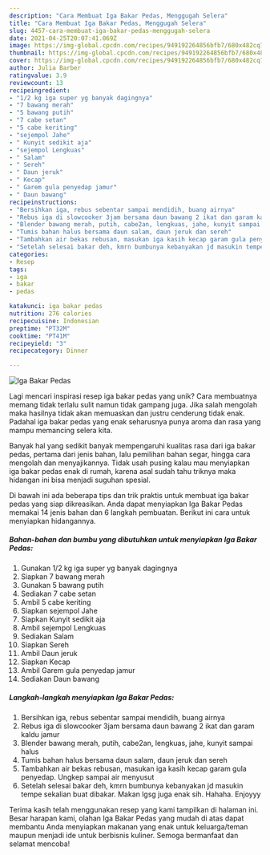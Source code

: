 ```yaml
---
description: "Cara Membuat Iga Bakar Pedas, Menggugah Selera"
title: "Cara Membuat Iga Bakar Pedas, Menggugah Selera"
slug: 4457-cara-membuat-iga-bakar-pedas-menggugah-selera
date: 2021-04-25T20:07:41.069Z
image: https://img-global.cpcdn.com/recipes/949192264856bfb7/680x482cq70/iga-bakar-pedas-foto-resep-utama.jpg
thumbnail: https://img-global.cpcdn.com/recipes/949192264856bfb7/680x482cq70/iga-bakar-pedas-foto-resep-utama.jpg
cover: https://img-global.cpcdn.com/recipes/949192264856bfb7/680x482cq70/iga-bakar-pedas-foto-resep-utama.jpg
author: Julia Barber
ratingvalue: 3.9
reviewcount: 13
recipeingredient:
- "1/2 kg iga super yg banyak dagingnya"
- "7 bawang merah"
- "5 bawang putih"
- "7 cabe setan"
- "5 cabe keriting"
- "sejempol Jahe"
- " Kunyit sedikit aja"
- "sejempol Lengkuas"
- " Salam"
- " Sereh"
- " Daun jeruk"
- " Kecap"
- " Garem gula penyedap jamur"
- " Daun bawang"
recipeinstructions:
- "Bersihkan iga, rebus sebentar sampai mendidih, buang airnya"
- "Rebus iga di slowcooker 3jam bersama daun bawang 2 ikat dan garam kaldu jamur"
- "Blender bawang merah, putih, cabe2an, lengkuas, jahe, kunyit sampai halus"
- "Tumis bahan halus bersama daun salam, daun jeruk dan sereh"
- "Tambahkan air bekas rebusan, masukan iga kasih kecap garam gula penyedap. Ungkep sampai air menyusut"
- "Setelah selesai bakar deh, kmrn bumbunya kebanyakan jd masukin tempe sekalian buat dibakar. Makan lgsg juga enak sih. Hahaha. Enjoyyy"
categories:
- Resep
tags:
- iga
- bakar
- pedas

katakunci: iga bakar pedas 
nutrition: 276 calories
recipecuisine: Indonesian
preptime: "PT32M"
cooktime: "PT41M"
recipeyield: "3"
recipecategory: Dinner

---
```



![Iga Bakar Pedas](https://img-global.cpcdn.com/recipes/949192264856bfb7/680x482cq70/iga-bakar-pedas-foto-resep-utama.jpg)

Lagi mencari inspirasi resep iga bakar pedas yang unik? Cara membuatnya memang tidak terlalu sulit namun tidak gampang juga. Jika salah mengolah maka hasilnya tidak akan memuaskan dan justru cenderung tidak enak. Padahal iga bakar pedas yang enak seharusnya punya aroma dan rasa yang mampu memancing selera kita.

Banyak hal yang sedikit banyak mempengaruhi kualitas rasa dari iga bakar pedas, pertama dari jenis bahan, lalu pemilihan bahan segar, hingga cara mengolah dan menyajikannya. Tidak usah pusing kalau mau menyiapkan iga bakar pedas enak di rumah, karena asal sudah tahu triknya maka hidangan ini bisa menjadi suguhan spesial.




Di bawah ini ada beberapa tips dan trik praktis untuk membuat iga bakar pedas yang siap dikreasikan. Anda dapat menyiapkan Iga Bakar Pedas memakai 14 jenis bahan dan 6 langkah pembuatan. Berikut ini cara untuk menyiapkan hidangannya.

<!--inarticleads1-->

##### Bahan-bahan dan bumbu yang dibutuhkan untuk menyiapkan Iga Bakar Pedas:

1. Gunakan 1/2 kg iga super yg banyak dagingnya
1. Siapkan 7 bawang merah
1. Gunakan 5 bawang putih
1. Sediakan 7 cabe setan
1. Ambil 5 cabe keriting
1. Siapkan sejempol Jahe
1. Siapkan  Kunyit sedikit aja
1. Ambil sejempol Lengkuas
1. Sediakan  Salam
1. Siapkan  Sereh
1. Ambil  Daun jeruk
1. Siapkan  Kecap
1. Ambil  Garem gula penyedap jamur
1. Sediakan  Daun bawang




<!--inarticleads2-->

##### Langkah-langkah menyiapkan Iga Bakar Pedas:

1. Bersihkan iga, rebus sebentar sampai mendidih, buang airnya
1. Rebus iga di slowcooker 3jam bersama daun bawang 2 ikat dan garam kaldu jamur
1. Blender bawang merah, putih, cabe2an, lengkuas, jahe, kunyit sampai halus
1. Tumis bahan halus bersama daun salam, daun jeruk dan sereh
1. Tambahkan air bekas rebusan, masukan iga kasih kecap garam gula penyedap. Ungkep sampai air menyusut
1. Setelah selesai bakar deh, kmrn bumbunya kebanyakan jd masukin tempe sekalian buat dibakar. Makan lgsg juga enak sih. Hahaha. Enjoyyy




Terima kasih telah menggunakan resep yang kami tampilkan di halaman ini. Besar harapan kami, olahan Iga Bakar Pedas yang mudah di atas dapat membantu Anda menyiapkan makanan yang enak untuk keluarga/teman maupun menjadi ide untuk berbisnis kuliner. Semoga bermanfaat dan selamat mencoba!
